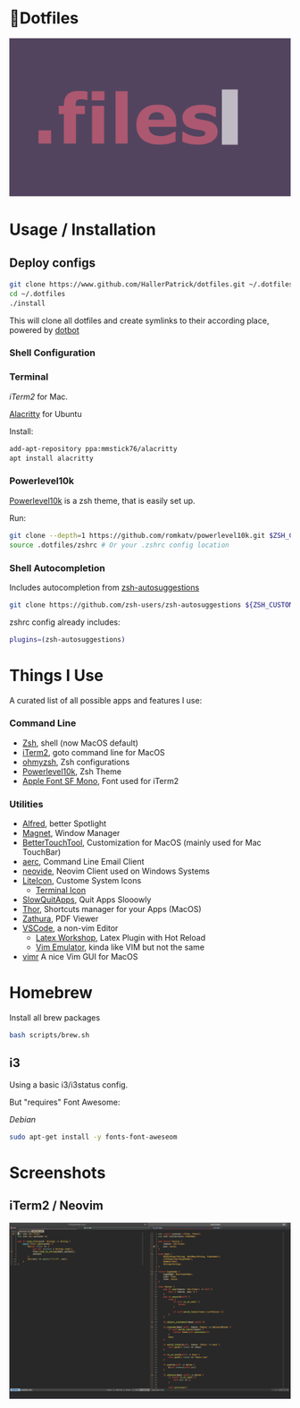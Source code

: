 # 📄Dotfiles

<p align="center">
  <img src="./assets/banner.png"/>
</p>

# Usage / Installation

## Deploy configs

```bash
git clone https://www.github.com/HallerPatrick/dotfiles.git ~/.dotfiles
cd ~/.dotfiles
./install
```

This will clone all dotfiles and create symlinks to their according place, powered by
[dotbot](https://github.com/anishathalye/dotbot)

### Shell Configuration

### Terminal

*iTerm2* for Mac.


[Alacritty](https://github.com/alacritty/alacritty) for Ubuntu

Install:

```bash
add-apt-repository ppa:mmstick76/alacritty
apt install alacritty
```

### Powerlevel10k

[Powerlevel10k](https://github.com/romkatv/powerlevel10k#oh-my-zsh) is a zsh theme, that is easily set up.

Run:
```bash
git clone --depth=1 https://github.com/romkatv/powerlevel10k.git $ZSH_CUSTOM/themes/powerlevel10k
source .dotfiles/zshrc # Or your .zshrc config location
```

### Shell Autocompletion

Includes autocompletion from [zsh-autosuggestions](https://github.com/zsh-users/zsh-autosuggestions)

```bash
git clone https://github.com/zsh-users/zsh-autosuggestions ${ZSH_CUSTOM:-~/.oh-my-zsh/custom}/plugins/zsh-autosuggestions
```

zshrc config already includes:

```bash
plugins=(zsh-autosuggestions)
```

# Things I Use

A curated list of all possible apps and features I use:

### Command Line

* [Zsh](https://www.zsh.org/), shell (now MacOS default)
* [iTerm2](https://iterm2.com/), goto command line for MacOS
* [ohmyzsh](https://github.com/ohmyzsh/ohmyzsh), Zsh configurations
* [Powerlevel10k](https://github.com/romkatv/powerlevel10k), Zsh Theme
* [Apple Font SF Mono](https://developer.apple.com/fonts/), Font used for iTerm2

### Utilities

* [Alfred](https://www.alfredapp.com/), better Spotlight
* [Magnet](https://magnet.crowdcafe.com/), Window Manager
* [BetterTouchTool](https://folivora.ai/), Customization for MacOS (mainly used for Mac TouchBar)
* [aerc](https://aerc-mail.org/), Command Line Email Client
* [neovide](https://github.com/Kethku/neovide), Neovim Client used on Windows Systems
* [LiteIcon](https://freemacsoft.net/liteicon/), Custome System Icons
  * [Terminal Icon](https://github.com/dhanishgajjar/terminal-icons)
* [SlowQuitApps](https://github.com/dteoh/SlowQuitApps), Quit Apps Slooowly
* [Thor](https://github.com/gbammc/Thor), Shortcuts manager for your Apps (MacOS)
* [Zathura](https://pwmt.org/projects/zathura/), PDF Viewer
* [VSCode](https://code.visualstudio.com), a non-vim Editor
  * [Latex Workshop](https://marketplace.visualstudio.com/items?itemName=James-Yu.latex-workshop), Latex Plugin with Hot Reload
  * [Vim Emulator](https://marketplace.visualstudio.com/items?itemName=vscodevim.vim), kinda like VIM but not the same
* [vimr](https://github.com/qvacua/vimr) A nice Vim GUI for MacOS

# Homebrew

 Install all brew packages

```bash
bash scripts/brew.sh
```

## i3

Using a basic i3/i3status config.

But "requires" Font Awesome:

*Debian*
```bash
sudo apt-get install -y fonts-font-aweseom
```


# Screenshots

## iTerm2 / Neovim
![](./assets/nvim.png)

